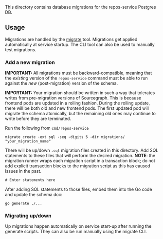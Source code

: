 This directory contains database migrations for the repos-service Postgres DB.

## Usage

Migrations are handled by the [migrate](https://github.com/golang-migrate/migrate/tree/master/cli#installation) tool. Migrations get applied automatically at service startup. The CLI tool can also be used to manually test migrations.

### Add a new migration

**IMPORTANT:** All migrations must be backward-compatible, meaning that the _existing_ version of
the `repos-service` command must be able to run against the _new_ (post-migration) version of the schema.

**IMPORTANT:** Your migration should be written in such a way that tolerates writes from
pre-migration versions of Sourcegraph. This is because frontend pods are updated in a rolling
fashion. During the rolling update, there will be both old and new frontend pods. The first updated
pod will migrate the schema atomically, but the remaining old ones may continue to write before they
are terminated.

Run the following from `cmd/repos-service`

```
migrate create -ext sql -seq -digits 5 -dir migrations/ "your_migration_name"
```

There will be up/down `.sql` migration files created in this directory. Add SQL statements to these
files that will perform the desired migration. **NOTE**: the migration runner wraps each migration
script in a transaction block; do not add explicit transaction blocks to the migration script as
this has caused issues in the past.

```sql
# Enter statements here
```

After adding SQL statements to those files, embed them into the Go code and update the schema doc:

```
go generate ./...
```

### Migrating up/down

Up migrations happen automatically on service start-up after running the
generate scripts. They can also be run manually using the migrate CLI.
